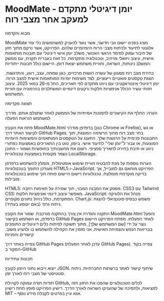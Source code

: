 # MoodMate - יומן דיגיטלי מתקדם למעקב אחר מצבי רוח
מבוא והקדמה

MoodMate מציג בפנינו יישום וובי חדשני, אשר נועד להעניק למשתמשים כלי עזר אלגנטי לתיעוד ולניתוח מצבי הרוח היומיומיים שלהם. הפרויקט, אשר נרקם מתוך חזון של חיבור עמוק למימד הרגשי האנושי, משלב יומן אישי דיגיטלי עם תובנות מותאמות אישית, עיצוב ויזואלי מרהיב, וטכנולוגיה מתקדמת. כל זאת בעברית תקנית, עם ממשק המשלב נינוחות, השראה, וחוויית משתמש יוצאת דופן.
היישום כולל תכונות ייחודיות:

בחירת מצב רוח ממגוון של עשרה רגשות מרכזיים, כגון שמחה, עצב, רוגע, והתרגשות.
הצגת טקסטים פואטיים וייעוציים, לצד משימות יומיות המותאמות אישית למצב הרוח.
יומן דיגיטלי אינטראקטיבי עם ניווט מתקדם לפי תאריכים, החל מ-26 במאי 2025.
עיצוב חזותי עשיר הכולל אנימציות חלקות ורקעים דינמיים המשתלבים בהרמוניה עם חוויית המשתמש.

תצוגה מקדימה

הערה: החלף את הקישורים לתמונות אמיתיות של הממשק לאחר שתצלם אותם.
מדריך למשתמש
הוראות הפעלה

פתח את הקובץ MoodMate.html בדפדפן מודרני (כגון Chrome או Firefox), או גש לקישור האתר דרך GitHub Pages.
בחר מצב רוח מתוך הרשימה המוצגת, תוך התבוננות פנימית על הרגשות שלך.
התענג על הטקסטים המותאמים והמשימות היומיות המוצעות, או עבור ל"יומן שלי" לתיעוד אישי.
ביומן, נווט בין התאריכים באמצעות כפתורי ניווט או תיבת בחירה לתאריך ספציפי.
רשום את מחשבותיך בחופשיות ושמור – התוכן נשמר מקומית באמצעות טכנולוגיית LocalStorage.

הערות נוספות
על מנת להבטיח חוויית שימוש אופטימלית, מומלץ להשתמש בדפדפן מעודכן התומך בטכנולוגיות HTML5 ו-JavaScript. הפרויקט מותאם גם למובייל, אך בדיקה מוקדמת מומלצת.
טכנולוגיות ויישום
היישום פותח תוך שימוש בטכנולוגיות מובילות:

HTML5: מספק את המבנה המבני, תוך שמירה על תאימות רחבה.
CSS3 עם Tailwind CSS: מאפשר עיצוב דינמי ואנימציות חלקות.
JavaScript: מנהל את הלוגיקה המתקדמת, כולל ניהול נתונים מקומיים.
Chart.js: משמש כבסיס פוטנציאלי להצגת ניתוח גרפי (באם יוטמע בעתיד).

התקנה והגדרה
אין צורך בהתקנה מורכבת. שמור את הקובץ MoodMate.html והפעל בדפדפן, או השתמש בקישור GitHub Pages לאחר הפעלתו.
מפתח הפרויקט
היישום נוצר על ידי [שם המשתמש שלך], מתוך תשוקה לפיתוח כלים דיגיטליים התומכים בבריאות הנפש והצמיחה האישית. אני מזמין את הקהילה להשתמש בו ולהציע משוב.
קישורים והפניות

צפייה באתר דרך GitHub Pages (עדכן לאחר הפעלת GitHub Pages).
צפייה בקוד המקור ב-GitHub

תכונות עתידיות

ייצוא וייבוא נתוני היומן כקובץ JSON.
שיתוף קישור לאתר ברשתות החברתיות.
ניתוח סטטיסטי של מצבי רוח לאורך זמן.

תודות
תודה עמוקה לקהילת GitHub, לכלים הטכנולוגיים שהפכו את החזון הזה למציאות, ולתמיכה של שהעניקו השראה לאורך הדרך.
רישיון
הפרויקט מופץ תחת רישיון MIT – אנא עיין בפרטים לקבלת מידע נוסף.
